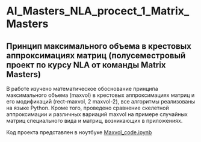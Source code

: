 # AI_Masters_NLA_procect_1_Matrix_Masters
## Принцип максимального объема в крестовых аппроксимациях матриц (полусеместровый проект по курсу NLA от команды Matrix Masters)

В работе изучено математическое обоснование принципа максимального объема (maxvol) в крестовых аппроксимациях матриц и его модификаций (rect-maxvol, 2 maxvol-2), все алгоритмы реализованы на языке Python. Кроме того, проведено сравнение скелетной аппроксимации и различных вариаций maxvol на примере случайных матриц специального вида и матриц, возникающих в приложениях. 

Код проекта представлен в ноутбуке [Maxvol_code.ipynb](Maxvol_code.ipynb)
